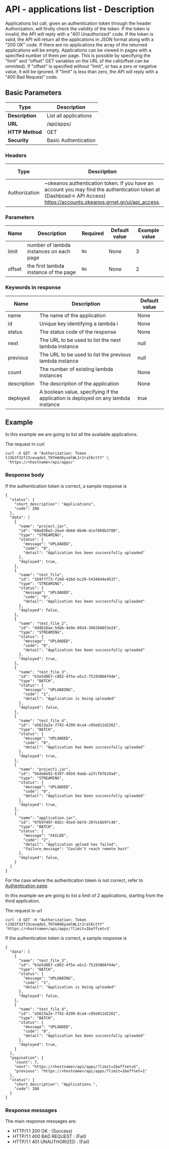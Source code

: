 
# API - applications list - Description

Applications list call, given an authentication token through the header Authorization,
will firstly check the validity of the token. If the token is invalid, the API will reply
with a "401 Unauthorized" code. If the token is valid, the API will return all the applications in JSON format along with a "200 OK" code. If there are no applications the array
of the returned applications will be empty. Applications can be viewed in pages with
a specified number of them per page. This is possible by specifying the "limit" and "offset"
GET variables on the URL of the call(offset can be ommited). If "offset" is specified without
"limit", or has a zero or negative value, it will be ignored. If "limit" is less than zero, the API
will reply with a "400 Bad Request" code.

## Basic Parameters

|Type | Description
------|-------------
**Description** | List all applications
**URL**         | /api/apps/
**HTTP Method** | GET
**Security**    | Basic Authentication


### Headers

Type  | Description | Required | Default value | Example value
----------|-------------|----------|---------------|---------------
Authorization | ~okeanos authentication token. If you have an account you may find the authentication token at (Dashboad-> API Access) https://accounts.okeanos.grnet.gr/ui/api_access. | `Yes` | None | Token tJ3b3f32f23ceuqdoS_..


### Parameters

Name   | Description | Required | Default value | Example value
-------|-------------|----------|---------------|---------------
limit  | number of lambda instances on each page | `No` | None | 3
offset   | the first lambda instance of the page | `No` | None | 2


### Keywords in response
Name  | Description | Default value
------|------------|---------------
name  | The name of the application | None
id  | Unique key identifying a lambda i | None
status | The status code of the response | None
next | The URL to be used to list the next lambda instance | null
previous | The URL to be used to list the previous lambda instance | null
count | The number of existing lambda instances | None
description | The description of the application | None
deployed | A boolean value, specifying if the application is deployed on any lambda instance | true


## Example

In this example we are going to list all the available applications.

The request in curl

```
curl -X GET -H "Authorization: Token tJ3b3f32f23ceuqdoS_TH7m0d6yxmlWL1r2ralKcttY" \
 'https://<hostname>/api/apps/'
```


### Response body

If the authentication token is correct, a sample response is


```
{
  "status": {
    "short_description": "Applications",
    "code": 200
  },
  "data": [
    {
      "name": "project.jar",
      "id": "68e836e2-2ea4-4bb8-8b46-dcef869b3f08",
      "type": "STREAMING",
      "status": {
        "message": "UPLOADED",
        "code": "0",
        "detail": "Application has been successfully uploaded"
      },
      "deployed": true,
    },
    {
      "name": "test_file",
      "id": "1b9f7773-f19d-426d-bc29-5434844e4537",
      "type": "STREAMING",
      "status": {
        "message": "UPLOADED",
        "code": "0",
        "detail": "Application has been successfully uploaded"
      },
      "deployed": false,
    },
    {
      "name": "test_file_2",
      "id": "dddb18ae-5dab-4e9e-8914-3062b8853e24",
      "type": "STREAMING",
      "status": {
        "message": "UPLOADED",
        "code": "0",
        "detail": "Application has been successfully uploaded"
      },
      "deployed": true,
    },
    {
      "name": "test_file_3",
      "id": "b3e5d867-c882-4f5e-a5c2-75193866f44e",
      "type": "BATCH",
      "status": {
        "message": "UPLOADING",
        "code": "1",
        "detail": "Application is being uploaded"
      },
      "deployed": false,
    },
    {
      "name": "test_file_4",
      "id": "a5623a2e-7742-4299-8ca4-c05e811d2262",
      "type": "BATCH",
      "status": {
        "message": "UPLOADED",
        "code": "0",
        "detail": "Application has been successfully uploaded"
      },
      "deployed": true,
    },
    {
      "name": "project1.jar",
      "id": "5bda8e92-6397-493d-9aeb-a2fcf67b19a4",
      "type": "STREAMING",
      "status": {
        "message": "UPLOADED",
        "code": "0",
        "detail": "Application has been successfully uploaded"
      },
      "deployed": true,
    },
    {
      "name": "application.jar",
      "id": "6fb97497-8d2c-45ed-bb7d-207e16b97c48",
      "type": "BATCH",
      "status": {
        "message": "FAILED",
        "code": "2",
        "detail": "Application upload has failed",
        "failure_message": "Couldn't reach remote host"
      },
      "deployed": false,
    }
  ]
}
```

For the case where the authentication token is not correct, refer to [Authentication page](Authentication.md).

In this example we are going to list a limit of 2 applications, starting from the third
application.

The request in url

```
curl -X GET -H "Authorization: Token tJ3b3f32f23ceuqdoS_TH7m0d6yxmlWL1r2ralKcttY" 'https://<hostname>/api/apps/?limit=2&offset=3'
```

If the authentication token is correct, a sample response is

```
{
  "data": [
    {
      "name": "test_file_3",
      "id": "b3e5d867-c882-4f5e-a5c2-75193866f44e",
      "type": "BATCH",
      "status": {
        "message": "UPLOADING",
        "code": "1",
        "detail": "Application is being uploaded"
      },
      "deployed": false,
    },
    {
      "name": "test_file_4",
      "id": "a5623a2e-7742-4299-8ca4-c05e811d2262",
      "type": "BATCH",
      "status": {
        "message": "UPLOADED",
        "code": "0",
        "detail": "Application has been successfully uploaded"
      },
      "deployed": true,
    }
  ],
  "pagination": {
    "count": 7,
    "next": "https://<hostname>/api/apps/?limit=2&offset=5",
    "previous": "https://<hostname>/api/apps/?limit=2&offset=1"
  },
  "status": {
    "short_description": "Applications.",
    "code": 200
  }
}
```


### Response messages

The main response messages are:

- HTTP/1.1 200 OK : (Success)
- HTTP/1.1 400 BAD REQUEST : (Fail)
- HTTP/1.1 401 UNAUTHORIZED : (Fail)
